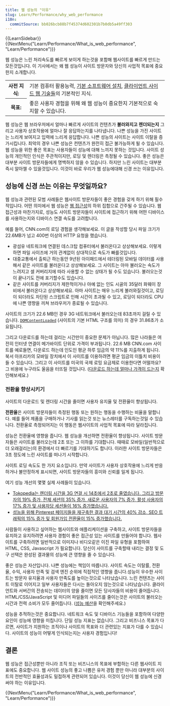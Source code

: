 ```yaml
---
title: 웹 성능의 "이유"
slug: Learn/Performance/why_web_performance
i10n:
  commitSource: bb026bcb88b7f45374d602301b7b0db5a49ff303
---
```


{{LearnSidebar}}{{NextMenu("Learn/Performance/What_is_web_performance", "Learn/Performance")}}

웹 성능은 느린 처리속도를 빠르게 보이게 하는것을 포함해 웹사이트를 빠르게 만드는 모든것입니다. 이 기사에서는 왜 웹 성능이 사이트 방문자와 당신의 사업적 목표에 중요한지 소개합니다.

<table>
  <tbody>
    <tr>
      <th scope="row">사전 지식:</th>
      <td>
        기본 컴퓨터 활용능력,
        <a
          href="/ko/docs/Learn/Getting_started_with_the_web/Installing_basic_software"
          >기본 소프트웨어 설치</a
        >,
        <a href="/ko/docs/Learn/Getting_started_with_the_web"
          >클라이언트 사이드 웹 기술들</a
        >의 기본적인 지식.
      </td>
    </tr>
    <tr>
      <th scope="row">목표:</th>
      <td>
        좋은 사용자 경험을 위해 왜 웹 성능이 중요한지 기본적으로 숙지할 수 있습니다.
      </td>
    </tr>
  </tbody>
</table>

웹 성능은 웹 브라우저에서 얼마나 빠르게 사이트의 컨텐츠가 **불러와지고** **렌더되는지** 그리고 사용자 상호작용에 얼마나 잘 응답하는지를 나타냅니다. 나쁜 성능을 가진 사이트는 느리게 보여지고 입력에 느리게 응답합니다. 나쁜 성능의 사이트는 사이트 이탈을 증가시킵니다. 최악의 경우 나쁜 성능은 컨텐츠가 완전히 접근 불가능하게 될 수 있습니다. 웹 성능을 위한 좋은 목표는 사용자들이 성능에 대해 느끼지 못하는 것입니다. 사이트 성능의 개인적인 인식은 주관적이지만, 로딩 및 렌더링은 측정될 수 있습니다. 좋은 성능은 대부분 사이트 방문자들에게 명백하지 않을 수 있습니다. 하지만 느린 사이트는 대부분 즉시 알아챌 수 있을것입니다. 이것이 바로 우리가 웹 성능에대해 신경 쓰는 이유입니다.

## 성능에 신경 쓰는 이유는 무엇일까요?

웹 성능과 관련된 모범 사례들은 웹사이트 방문자들이 좋은 경험을 갖게 하기 위해 필수적입니다. 어떤 의미에서 웹 성능은 [웹 접근성](/ko/docs/Learn/Accessibility)의 하위 집합으로 간주될 수 있습니다. 웹 접근성과 마찬가지로, 성능도 사이트 방문자들이 사이트에 접근하기 위해 어떤 디바이스를 사용하는지와 디바이스 연결 속도를 고려합니다.

예를 들어, CNN.com의 로딩 경험을 생각해보세요. 이 글을 작성할 당시 파일 크기가 22.6MB가 넘고 400번 이상의 HTTP 요청을 했습니다.

- 광섬유 네트워크에 연결된 데스크탑 컴퓨터에서 불러온다고 상상해보세요. 이렇게 하면 파일 사이즈에 거의 관계없이 상대적으로 속도가 빠를것입니다.
- 대중교통에서 출퇴근 하는동안 9년된 아이패드에서 테더링된 모바일 데이터를 사용해서 같은 사이트를 불러온다고 상상해보세요. 그 사이트는 아마 불러오는 속도가 느려지고 셀 커버리지에 따라 사용할 수 없는 상태가 될 수도 있습니다. 불러오는것이 끝나기도 전에 포기할수도 있습니다.
- 같은 사이트를 커버리지가 제한적이거나 아예 없는 인도 시골의 35달러 화웨이 장비에서 불러온다고 상상해보세요. 아마 사이트는 매우 느리게 불러와질것이고, 로딩이 되더라도 차단된 스크립트로 인해 시간이 초과될 수 있고, 로딩이 되더라도 CPU에 나쁜 영향을 끼쳐 브라우저가 종료될 수 있습니다.

사이트의 크기가 22.6 MB인 경우 3G 네트워크에서 불러오는데 83초까지 걸릴 수 있습니다. [`DOMContentLoaded`](/ko/docs/Web/API/Document/DOMContentLoaded_event) (사이트의 기본 HTML 구조를 의미) 의 경우 31.86초가 소요됩니다.

그리고 다운로드를 하는데 걸리는 시간만이 중요한 문제가 아닙니다. 많은 나라들은 여전히 인터넷 연결이 메가바이트 단위로 가격이 부과됩니다. 22.6 MB CNN.com 사이트를 예로들면, 다운로드 하는데 인도인 평균 하루 임금의 약 11%를 지출하게 됩니다. 북서 아프리카의 모바일 장치에서 이 사이트를 이용하려면 평균 임금의 이틀치 비용이 들 수 있습니다. 그리고 이 사이트를 미국의 국제 로밍 요금제로 이용한다면 어떨까요? 그 비용에 누구라도 울음을 터뜨릴 것입니다. ([다운로드 하는데 얼마나 가격이 드는지](https://whatdoesmysitecost.com/) 확인해보세요.)

### 전환율 향상시키기

사이트의 다운로드 및 렌더링 시간을 줄이면 사용자 유지율 및 전환율이 향상됩니다.

**전환율**은 사이트 방문자들이 측정된 행동 또는 원하는 행동을 수행하는 비율을 말합니다. 예를 들어 제품을 구매하거나 기사를 읽는것 또는 뉴스레터를 구독하는것일 수 있습니다. 전환율로 측정되어지는 이 행동은 웹사이트의 사업적 목표에 따라 달라집니다.

성능은 전환율에 영향을 줍니다. 웹 성능을 개선하면 전환율이 향상됩니다. 사이트 방문자들은 사이트를 불러오는데 2초 또는 그 이하를 기대합니다. 때때로 모바일(일반적으로 더 오래걸리는)의 환경에서 더 빠르기를 기대하기도 합니다. 이러한 사이트 방문자들은 3초 정도에 느린 사이트를 떠나기 시작합니다.

사이트 로딩 속도도 한 가지 요소입니다. 만약 사이트가 사용자 상호작용에 느리게 반응하거나 불안정하게 표시되면, 사이트 방문자들의 흥미와 신뢰를 일게 됩니다.

여기 성능 개선의 몇몇 실제 사례들이 있습니다.

- [Tokopedia는 렌더링 시간을 3G 연걸 시 14초에서 2초로 줄였습니다. 그리고 방문자의 19% 증가, 전체 세션의 35% 증가, 새로운 사용자의 7% 증가, 활성 사용자의 17% 증가 및 사용자당 세션들이 16% 증가했습니다.](https://wpostats.com/2018/05/30/tokopedia-new-users.html)
- [성능을 위해 Pinterest 페이지들을 재구축한 결과 대기 시간의 40% 감소, SEO 트래픽의 15% 증가 및 회원가입 전환율이 15% 증가했습니다.](https://wpostats.com/2017/03/10/pinterest-seo.html)

사람들이 사용하고 싶어하는 웹사이트와 애플리케이션을 구축하고, 사이트 방문자들을 유치하고 유지하려면 사용자 경험이 좋은 접근성 있는 사이트를 만들어야 합니다. 웹사이트를 구축하려면 일반적으로 이미지나 비디오같은 이진 파일 유형을 포함하여 HTML, CSS, Javascript 가 필요합니다. 당신이 사이트를 구축할때 내리는 결정 및 도구 선택은 완성된 결과물의 성능에 큰 영향을 줄 수 있습니다.

좋은 성능은 자산입니다. 나쁜 성능에는 책임이 따릅니다. 사이트 속도는 이탈률, 전환율, 수익, 사용자 만족 및 검색 엔진 순위에 직접적인 영향을 줍니다.성능이 우수한 사이트는 방문자 유지율과 사용자 만족도를 높이는것으로 나타났습니다. 느린 컨텐츠는 사이트 이탈로 이어지고 일부 사용자들은 다시는 돌아오지 않는것으로 나타났습니다. 클라이언트와 서버간의 전송되는 데이터의 양을 줄이면 모든 당사자들의 비용이 줄어듭니다. HTML/CSS/JavaScript 및 미디어 파일들의 사이즈를 줄이는것은 사이트의 불러오는 시간과 전력 소비가 모두 줄어듭니다. ([성능 예산](/en-US/docs/Web/Performance/Performance_budgets)을 확인해주세요.)

성능을 추적하는것은 중요합니다. 네트워크 속도 및 디바이스 기능들을 포함하여 다양한 요인이 성능에 영향을 미칩니다. 단일 성능 지표는 없습니다. 그리고 비즈니스 목표가 다르면, 사이트가 지원하는 조직이나 사이트의 목표와 더 관련있는 지표가 다를 수 있습니다. 사이트의 성능이 어떻게 인식되는지는 사용자 경험입니다!

## 결론

웹 성능은 접근성뿐만 아니라 조직 또는 비즈니스의 목표에 부합하는 다른 웹사이트 지표에도 중요합니다. 웹 사이트 성능의 좋고 나쁨은 유저 경험 뿐만 아니라 대부분의 사이트의 전반적인 효율성과도 밀접하게 관련되어 있습니다. 이것이 당신이 웹 성능에 신경써야 하는 이유입니다.

{{NextMenu("Learn/Performance/What_is_web_performance", "Learn/Performance")}}
